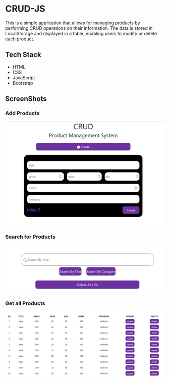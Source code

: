 
# CRUD-JS
This is a simple application that allows for managing products by performing CRUD operations on their information. The data is stored in LocalStorage and displayed in a table, enabling users to modify or delete each product.

## Tech Stack

- HTML
- CSS
- JavaScript
- Bootstrap

## ScreenShots
### Add Products
![App Screenshot](https://github.com/Bilaloum/CRUD/blob/master/ScreenShots/form.jpg?raw=true)

### Search for Products
![App Screenshot](https://github.com/Bilaloum/CRUD/blob/master/ScreenShots/Search.jpg?raw=true)

### Get all Products 
![App Screenshot](https://github.com/Bilaloum/CRUD/blob/master/ScreenShots/Table.jpg?raw=true)


